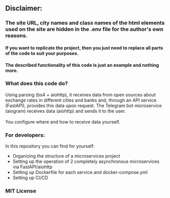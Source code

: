 ## Disclaimer:
### The site URL, city names and class names of the html elements used on the site are hidden in the .env file for the author's own reasons.

#### If you want to replicate the project, then you just need to replace all parts of the code to suit your purposes.

#### The described functionality of this code is just an example and nothing more.

### What does this code do?
Using parsing (bs4 + aiohttp), it receives data from open sources about exchange rates in different cities and banks and, through an API service (FastAPI), provides this data upon request. 
The Telegram bot microservice (aiogram) receives data (aiohttp) and sends it to the user.</br></br>
You configure where and how to receive data yourself.


### For developers:
In this repository you can find for yourself:
- Organizing the structure of a microservices project
- Setting up the operation of 2 completely asynchronous microservices via FastAPI/aiohttp
- Setting up Dockerfile for each service and docker-compose.yml
- Setting up CI/CD

### MIT License